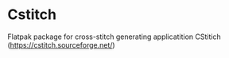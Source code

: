 # Cstitch

Flatpak package for cross-stitch generating applicatition CStitich (https://cstitch.sourceforge.net/)
